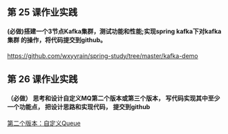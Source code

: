 ## 第 25 课作业实践
#### (必做)搭建一个3节点Kafka集群，测试功能和性能;实现spring kafka下对kafka集群 的操作，将代码提交到github。
https://github.com/wxyyrain/spring-study/tree/master/kafka-demo

## 第 26 课作业实践
#### （必做） 思考和设计自定义MQ第二个版本或第三个版本， 写代码实现其中至少一个功能点， 把设计思路和实现代码， 提交到github
[第二个版本：自定义Queue](https://github.com/wxyyrain/spring-study/tree/master/z-mq)

